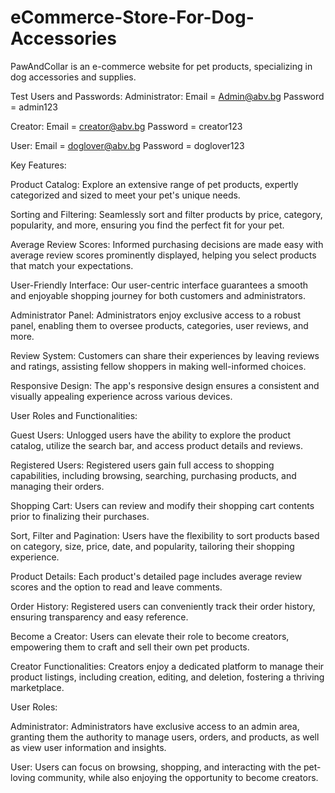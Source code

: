 # eCommerce-Store-For-Dog-Accessories
PawAndCollar is an e-commerce website for pet products, specializing in dog accessories and supplies.


Test Users and Passwords:
Administrator:
Email = Admin@abv.bg
Password = admin123

Creator:
Email = creator@abv.bg
Password = creator123

User:
Email = doglover@abv.bg
Password = doglover123



Key Features:

Product Catalog: Explore an extensive range of pet products, expertly categorized and sized to meet your pet's unique needs.

Sorting and Filtering: Seamlessly sort and filter products by price, category, popularity, and more, ensuring you find the perfect fit for your pet.

Average Review Scores: Informed purchasing decisions are made easy with average review scores prominently displayed, helping you select products that match your expectations.

User-Friendly Interface: Our user-centric interface guarantees a smooth and enjoyable shopping journey for both customers and administrators.

Administrator Panel: Administrators enjoy exclusive access to a robust panel, enabling them to oversee products, categories, user reviews, and more.

Review System: Customers can share their experiences by leaving reviews and ratings, assisting fellow shoppers in making well-informed choices.

Responsive Design: The app's responsive design ensures a consistent and visually appealing experience across various devices.

User Roles and Functionalities:

Guest Users: Unlogged users have the ability to explore the product catalog, utilize the search bar, and access product details and reviews.

Registered Users: Registered users gain full access to shopping capabilities, including browsing, searching, purchasing products, and managing their orders.

Shopping Cart: Users can review and modify their shopping cart contents prior to finalizing their purchases.

Sort, Filter and Pagination: Users have the flexibility to sort products based on category, size, price, date, and popularity, tailoring their shopping experience.

Product Details: Each product's detailed page includes average review scores and the option to read and leave comments.

Order History: Registered users can conveniently track their order history, ensuring transparency and easy reference.

Become a Creator: Users can elevate their role to become creators, empowering them to craft and sell their own pet products.

Creator Functionalities: Creators enjoy a dedicated platform to manage their product listings, including creation, editing, and deletion, fostering a thriving marketplace.

User Roles:

Administrator: Administrators have exclusive access to an admin area, granting them the authority to manage users, orders, and products, as well as view user information and insights.

User: Users can focus on browsing, shopping, and interacting with the pet-loving community, while also enjoying the opportunity to become creators.